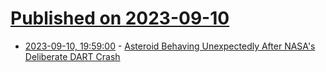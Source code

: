 # [Published on 2023-09-10](index.md)

* [2023-09-10, 19:59:00](https://science.slashdot.org/story/23/09/10/1943247/asteroid-behaving-unexpectedly-after-nasas-deliberate-dart-crash?utm_source=rss1.0mainlinkanon&utm_medium=feed) - [Asteroid Behaving Unexpectedly After NASA's Deliberate DART Crash](https://science.slashdot.org/story/23/09/10/1943247/asteroid-behaving-unexpectedly-after-nasas-deliberate-dart-crash?utm_source=rss1.0mainlinkanon&utm_medium=feed)
